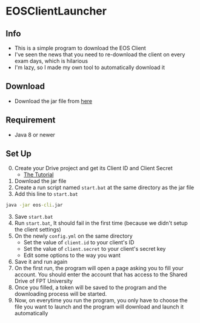 # EOSClientLauncher

## Info

* This is a simple program to download the EOS Client
* I've seen the news that you need to re-download the client on every exam days, which is hilarious
* I'm lazy, so I made my own tool to automatically download it

## Download

* Download the jar file from [here](https://github.com/HSGamer/EOSClientLauncher/releases/latest)

## Requirement

* Java 8 or newer

## Set Up

0. Create your Drive project and get its Client ID and Client Secret
    * [The Tutorial](https://theonetechnologies.com/blog/post/how-to-get-google-app-client-id-and-client-secret)
1. Download the jar file
2. Create a run script named `start.bat` at the same directory as the jar file
3. Add this line to `start.bat`
```bat
java -jar eos-cli.jar
```
3. Save `start.bat`
4. Run `start.bat`, It should fail in the first time (because we didn't setup the client settings)
5. On the newly `config.yml` on the same directory
    * Set the value of `client.id` to your client's ID
    * Set the value of `client.secret` to your client's secret key
    * Edit some options to the way you want
6. Save it and run again
7. On the first run, the program will open a page asking you to fill your account. You should enter the account that has
   access to the Shared Drive of FPT University
7. Once you filled, a token will be saved to the program and the downloading process will be started.
8. Now, on everytime you run the program, you only have to choose the file you want to launch and the program will download and launch it automatically
